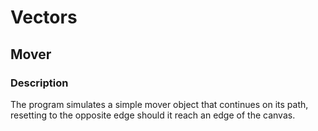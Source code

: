 # Vectors

## Mover

### Description

The program simulates a simple mover object that continues on its path, resetting to the opposite edge should it reach an edge of the canvas.
